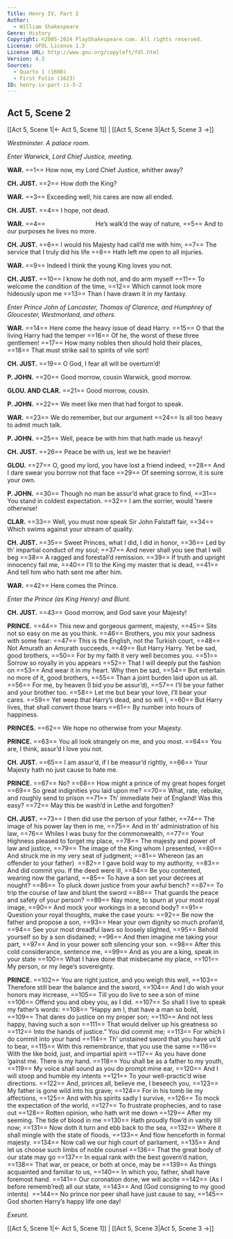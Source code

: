 ```yaml
---
Title: Henry IV, Part 2
Author: 
  - William Shakespeare
Genre: History
Copyright: ©2005-2024 PlayShakespeare.com. All rights reserved.
License: GFDL License 1.3
License URL: http://www.gnu.org/copyleft/fdl.html
Version: 4.3
Sources:
  - Quarto 1 (1600)
  - First Folio (1623)
ID: henry-iv-part-ii-5-2
---
```


## Act 5, Scene 2
[[Act 5, Scene 1|← Act 5, Scene 1]] | [[Act 5, Scene 3|Act 5, Scene 3 →]]

*Westminster. A palace room.*

*Enter Warwick, Lord Chief Justice, meeting.*

**WAR.**
==1== How now, my Lord Chief Justice, whither away?

**CH. JUST.**
==2== How doth the King?

**WAR.**
==3== Exceeding well, his cares are now all ended.

**CH. JUST.**
==4== I hope, not dead.

**WAR.**
==4==         He’s walk’d the way of nature,
==5== And to our purposes he lives no more.

**CH. JUST.**
==6== I would his Majesty had call’d me with him;
==7== The service that I truly did his life
==8== Hath left me open to all injuries.

**WAR.**
==9== Indeed I think the young King loves you not.

**CH. JUST.**
==10== I know he doth not, and do arm myself
==11== To welcome the condition of the time,
==12== Which cannot look more hideously upon me
==13== Than I have drawn it in my fantasy.

*Enter Prince John of Lancaster, Thomas of Clarence, and Humphrey of Gloucester, Westmorland, and others.*

**WAR.**
==14== Here come the heavy issue of dead Harry.
==15== O that the living Harry had the temper
==16== Of he, the worst of these three gentlemen!
==17== How many nobles then should hold their places,
==18== That must strike sail to spirits of vile sort!

**CH. JUST.**
==19== O God, I fear all will be overturn’d!

**P. JOHN.**
==20== Good morrow, cousin Warwick, good morrow.

**GLOU. AND CLAR.**
==21== Good morrow, cousin.

**P. JOHN.**
==22== We meet like men that had forgot to speak.

**WAR.**
==23== We do remember, but our argument
==24== Is all too heavy to admit much talk.

**P. JOHN.**
==25== Well, peace be with him that hath made us heavy!

**CH. JUST.**
==26== Peace be with us, lest we be heavier!

**GLOU.**
==27== O, good my lord, you have lost a friend indeed,
==28== And I dare swear you borrow not that face
==29== Of seeming sorrow, it is sure your own.

**P. JOHN.**
==30== Though no man be assur’d what grace to find,
==31== You stand in coldest expectation.
==32== I am the sorrier, would ’twere otherwise!

**CLAR.**
==33== Well, you must now speak Sir John Falstaff fair,
==34== Which swims against your stream of quality.

**CH. JUST.**
==35== Sweet Princes, what I did, I did in honor,
==36== Led by th’ impartial conduct of my soul;
==37== And never shall you see that I will beg
==38== A ragged and forestall’d remission.
==39== If truth and upright innocency fail me,
==40== I’ll to the King my master that is dead,
==41== And tell him who hath sent me after him.

**WAR.**
==42== Here comes the Prince.

*Enter the Prince (as King Henry) and Blunt.*

**CH. JUST.**
==43== Good morrow, and God save your Majesty!

**PRINCE.**
==44== This new and gorgeous garment, majesty,
==45== Sits not so easy on me as you think.
==46== Brothers, you mix your sadness with some fear:
==47== This is the English, not the Turkish court,
==48== Not Amurath an Amurath succeeds,
==49== But Harry Harry. Yet be sad, good brothers,
==50== For by my faith it very well becomes you.
==51== Sorrow so royally in you appears
==52== That I will deeply put the fashion on
==53== And wear it in my heart. Why then be sad,
==54== But entertain no more of it, good brothers,
==55== Than a joint burden laid upon us all.
==56== For me, by heaven (I bid you be assur’d),
==57== I’ll be your father and your brother too.
==58== Let me but bear your love, I’ll bear your cares.
==59== Yet weep that Harry’s dead, and so will I,
==60== But Harry lives, that shall convert those tears
==61== By number into hours of happiness.

**PRINCES.**
==62== We hope no otherwise from your Majesty.

**PRINCE.**
==63== You all look strangely on me, and you most.
==64== You are, I think, assur’d I love you not.

**CH. JUST.**
==65== I am assur’d, if I be measur’d rightly,
==66== Your Majesty hath no just cause to hate me.

**PRINCE.**
==67== No?
==68== How might a prince of my great hopes forget
==69== So great indignities you laid upon me?
==70== What, rate, rebuke, and roughly send to prison
==71== Th’ immediate heir of England! Was this easy?
==72== May this be wash’d in Lethe and forgotten?

**CH. JUST.**
==73== I then did use the person of your father,
==74== The image of his power lay then in me,
==75== And in th’ administration of his law,
==76== Whiles I was busy for the commonwealth,
==77== Your Highness pleased to forget my place,
==78== The majesty and power of law and justice,
==79== The image of the King whom I presented,
==80== And struck me in my very seat of judgment;
==81== Whereon (as an offender to your father) 
==82== I gave bold way to my authority,
==83== And did commit you. If the deed were ill,
==84== Be you contented, wearing now the garland,
==85== To have a son set your decrees at nought?
==86== To pluck down justice from your awful bench?
==87== To trip the course of law and blunt the sword
==88== That guards the peace and safety of your person?
==89== Nay more, to spurn at your most royal image,
==90== And mock your workings in a second body?
==91== Question your royal thoughts, make the case yours:
==92== Be now the father and propose a son,
==93== Hear your own dignity so much profan’d,
==94== See your most dreadful laws so loosely slighted,
==95== Behold yourself so by a son disdained;
==96== And then imagine me taking your part,
==97== And in your power soft silencing your son.
==98== After this cold considerance, sentence me,
==99== And as you are a king, speak in your state
==100== What I have done that misbecame my place,
==101== My person, or my liege’s sovereignty.

**PRINCE.**
==102== You are right justice, and you weigh this well,
==103== Therefore still bear the balance and the sword,
==104== And I do wish your honors may increase,
==105== Till you do live to see a son of mine
==106== Offend you and obey you, as I did.
==107== So shall I live to speak my father’s words:
==108== “Happy am I, that have a man so bold,
==109== That dares do justice on my proper son;
==110== And not less happy, having such a son
==111== That would deliver up his greatness so
==112== Into the hands of justice.” You did commit me;
==113== For which I do commit into your hand
==114== Th’ unstained sword that you have us’d to bear,
==115== With this remembrance, that you use the same
==116== With the like bold, just, and impartial spirit
==117== As you have done ’gainst me. There is my hand.
==118== You shall be as a father to my youth,
==119== My voice shall sound as you do prompt mine ear,
==120== And I will stoop and humble my intents
==121== To your well-practic’d wise directions.
==122== And, princes all, believe me, I beseech you,
==123== My father is gone wild into his grave;
==124== For in his tomb lie my affections,
==125== And with his spirits sadly I survive,
==126== To mock the expectation of the world,
==127== To frustrate prophecies, and to rase out
==128== Rotten opinion, who hath writ me down
==129== After my seeming. The tide of blood in me
==130== Hath proudly flow’d in vanity till now;
==131== Now doth it turn and ebb back to the sea,
==132== Where it shall mingle with the state of floods,
==133== And flow henceforth in formal majesty.
==134== Now call we our high court of parliament,
==135== And let us choose such limbs of noble counsel
==136== That the great body of our state may go
==137== In equal rank with the best govern’d nation,
==138== That war, or peace, or both at once, may be
==139== As things acquainted and familiar to us,
==140== In which you, father, shall have foremost hand.
==141== Our coronation done, we will accite
==142== (As I before rememb’red) all our state,
==143== And (God consigning to my good intents) 
==144== No prince nor peer shall have just cause to say,
==145== God shorten Harry’s happy life one day!

*Exeunt.*

[[Act 5, Scene 1|← Act 5, Scene 1]] | [[Act 5, Scene 3|Act 5, Scene 3 →]]